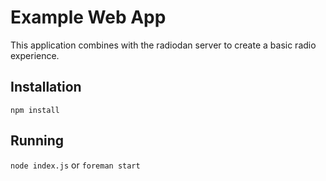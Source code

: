 # Example Web App

This application combines with the radiodan server to create a basic radio experience.

## Installation

`npm install`

## Running

`node index.js` or `foreman start`
